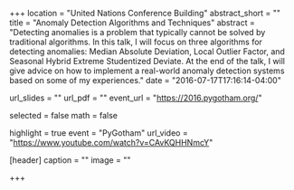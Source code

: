 +++
location = "United Nations Conference Building"
abstract_short = ""
title = "Anomaly Detection Algorithms and Techniques"
abstract = "Detecting anomalies is a problem that typically cannot be solved by traditional algorithms. In this talk, I will focus on three algorithms for detecting anomalies: Median Absolute Deviation, Local Outlier Factor, and Seasonal Hybrid Extreme Studentized Deviate. At the end of the talk, I will give advice on how to implement a real-world anomaly detection systems based on some of my experiences."
date = "2016-07-17T17:16:14-04:00"

url_slides = ""
url_pdf = ""
event_url = "https://2016.pygotham.org/"

selected = false
math = false

highlight = true
event = "PyGotham"
url_video = "https://www.youtube.com/watch?v=CAvKQHHNmcY"


[header]
  caption = ""
  image = ""

+++

